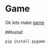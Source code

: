# Game

Ok lets make [game](https://github.com/DevelopeBatu/Game)

##Install

```bash
pip install pygame
```

